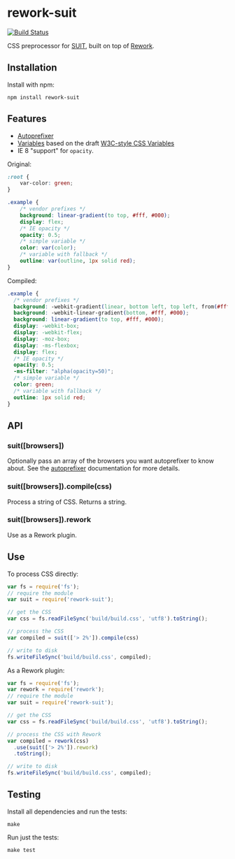 # rework-suit

[![Build Status](https://secure.travis-ci.org/suitcss/rework-suit.png?branch=master)](http://travis-ci.org/suitcss/rework-suit)

CSS preprocessor for [SUIT](https://github.com/suitcss/suit), built on top of
[Rework](https://github.com/visionmedia/rework).

## Installation

Install with npm:

```
npm install rework-suit
```

## Features

* [Autoprefixer](https://github.com/ai/autoprefixer)
* [Variables](https://github.com/visionmedia/rework-vars) based on the draft
  [W3C-style CSS Variables](http://www.w3.org/TR/css-variables/)
* IE 8 "support" for `opacity`.

Original:

```css
:root {
    var-color: green;
}

.example {
    /* vendor prefixes */
    background: linear-gradient(to top, #fff, #000);
    display: flex;
    /* IE opacity */
    opacity: 0.5;
    /* simple variable */
    color: var(color);
    /* variable with fallback */
    outline: var(outline, 1px solid red);
}
```

Compiled:

```css
.example {
  /* vendor prefixes */
  background: -webkit-gradient(linear, bottom left, top left, from(#fff), to(#000));
  background: -webkit-linear-gradient(bottom, #fff, #000);
  background: linear-gradient(to top, #fff, #000);
  display: -webkit-box;
  display: -webkit-flex;
  display: -moz-box;
  display: -ms-flexbox;
  display: flex;
  /* IE opacity */
  opacity: 0.5;
  -ms-filter: "alpha(opacity=50)";
  /* simple variable */
  color: green;
  /* variable with fallback */
  outline: 1px solid red;
}
```

## API

### suit([browsers])

Optionally pass an array of the browsers you want autoprefixer to know about.
See the [autoprefixer](https://github.com/ai/autoprefixer) documentation for
more details.

### suit([browsers]).compile(css)

Process a string of CSS. Returns a string.

### suit([browsers]).rework

Use as a Rework plugin.

## Use

To process CSS directly:

```js
var fs = require('fs');
// require the module
var suit = require('rework-suit');

// get the CSS
var css = fs.readFileSync('build/build.css', 'utf8').toString();

// process the CSS
var compiled = suit(['> 2%']).compile(css)

// write to disk
fs.writeFileSync('build/build.css', compiled);
```

As a Rework plugin:

```js
var fs = require('fs');
var rework = require('rework');
// require the module
var suit = require('rework-suit');

// get the CSS
var css = fs.readFileSync('build/build.css', 'utf8').toString();

// process the CSS with Rework
var compiled = rework(css)
  .use(suit(['> 2%']).rework)
  .toString();

// write to disk
fs.writeFileSync('build/build.css', compiled);
```

## Testing

Install all dependencies and run the tests:

```
make
```

Run just the tests:

```
make test
```
